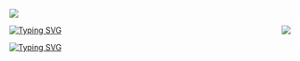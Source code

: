 <!--
**HuyWebSmith/HuyWebSmith** is a ✨ _special_ ✨ repository because its `README.md` (this file) appears on your GitHub profile.

Here are some ideas to get you started:

- 🔭 I’m currently working on ...
- 🌱 I’m currently learning ...
- 👯 I’m looking to collaborate on ...
- 🤔 I’m looking for help with ...
- 💬 Ask me about ...
- 📫 How to reach me: ...
- 😄 Pronouns: ...
- ⚡ Fun fact: ...
-->
![](https://github.com/HuyWebSmith/CampusProject/blob/main/img/4_QFWJ.jpg)

<!-- visitor -->
<img align="right" src="https://visitor-badge.laobi.icu/badge?page_id=HuyWebSmith.visitor-badge&left_color=red&right_color=green" >

<!-- Hi! -->
<a href="https://git.io/typing-svg"><img src="https://readme-typing-svg.demolab.com?font=Fira+Code&pause=1000&color=FFFFFF&width=435&lines=Hi!+I'm+%23HuyWebSmith+%F0%9F%8C%87%F0%9F%8C%83%F0%9F%92%BB" alt="Typing SVG" /></a>

<a href="https://git.io/typing-svg"><img src="https://readme-typing-svg.demolab.com?font=Fira+Code&size=30&pause=1000&color=FFFFFF&width=435&lines=Hi!+I'm+HuyWebSmith" alt="Typing SVG" /></a>



